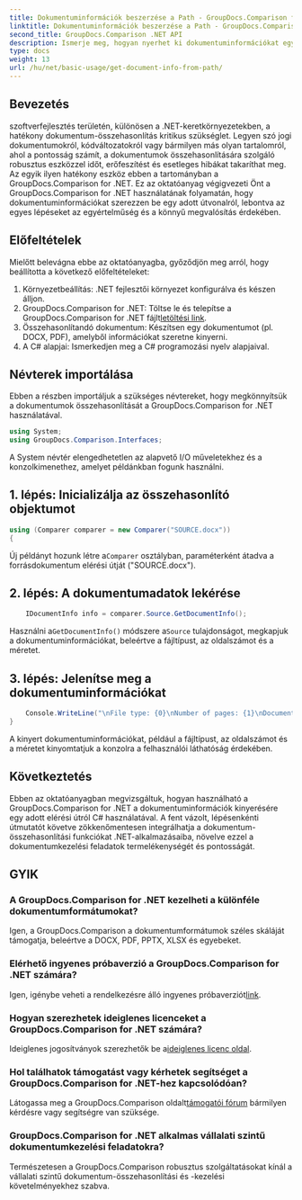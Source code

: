 ```yaml
---
title: Dokumentuminformációk beszerzése a Path - GroupDocs.Comparison for .NET webhelyről
linktitle: Dokumentuminformációk beszerzése a Path - GroupDocs.Comparison for .NET webhelyről
second_title: GroupDocs.Comparison .NET API
description: Ismerje meg, hogyan nyerhet ki dokumentuminformációkat egy elérési útból a GroupDocs.Comparison for .NET segítségével. Egyszerű lépések a hatékony dokumentumkezeléshez C#-ban.
type: docs
weight: 13
url: /hu/net/basic-usage/get-document-info-from-path/
---
```

## Bevezetés
szoftverfejlesztés területén, különösen a .NET-keretkörnyezetekben, a hatékony dokumentum-összehasonlítás kritikus szükséglet. Legyen szó jogi dokumentumokról, kódváltozatokról vagy bármilyen más olyan tartalomról, ahol a pontosság számít, a dokumentumok összehasonlítására szolgáló robusztus eszközzel időt, erőfeszítést és esetleges hibákat takaríthat meg. Az egyik ilyen hatékony eszköz ebben a tartományban a GroupDocs.Comparison for .NET. Ez az oktatóanyag végigvezeti Önt a GroupDocs.Comparison for .NET használatának folyamatán, hogy dokumentuminformációkat szerezzen be egy adott útvonalról, lebontva az egyes lépéseket az egyértelműség és a könnyű megvalósítás érdekében.
## Előfeltételek
Mielőtt belevágna ebbe az oktatóanyagba, győződjön meg arról, hogy beállította a következő előfeltételeket:
1. Környezetbeállítás: .NET fejlesztői környezet konfigurálva és készen álljon.
2.  GroupDocs.Comparison for .NET: Töltse le és telepítse a GroupDocs.Comparison for .NET fájlt[letöltési link](https://releases.groupdocs.com/comparison/net/).
3. Összehasonlítandó dokumentum: Készítsen egy dokumentumot (pl. DOCX, PDF), amelyből információkat szeretne kinyerni.
4. A C# alapjai: Ismerkedjen meg a C# programozási nyelv alapjaival.

## Névterek importálása
Ebben a részben importáljuk a szükséges névtereket, hogy megkönnyítsük a dokumentumok összehasonlítását a GroupDocs.Comparison for .NET használatával.
```csharp
using System;
using GroupDocs.Comparison.Interfaces;
```

A System névtér elengedhetetlen az alapvető I/O műveletekhez és a konzolkimenethez, amelyet példánkban fogunk használni.

## 1. lépés: Inicializálja az összehasonlító objektumot
```csharp
using (Comparer comparer = new Comparer("SOURCE.docx"))
{
```
 Új példányt hozunk létre a`Comparer` osztályban, paraméterként átadva a forrásdokumentum elérési útját ("SOURCE.docx").
## 2. lépés: A dokumentumadatok lekérése
```csharp
    IDocumentInfo info = comparer.Source.GetDocumentInfo();
```
 Használni a`GetDocumentInfo()` módszere a`Source` tulajdonságot, megkapjuk a dokumentuminformációkat, beleértve a fájltípust, az oldalszámot és a méretet.
## 3. lépés: Jelenítse meg a dokumentuminformációkat
```csharp
    Console.WriteLine("\nFile type: {0}\nNumber of pages: {1}\nDocument size: {2} bytes", info.FileType, info.PageCount, info.Size);
}
```
A kinyert dokumentuminformációkat, például a fájltípust, az oldalszámot és a méretet kinyomtatjuk a konzolra a felhasználói láthatóság érdekében.

## Következtetés
Ebben az oktatóanyagban megvizsgáltuk, hogyan használható a GroupDocs.Comparison for .NET a dokumentuminformációk kinyerésére egy adott elérési útról C# használatával. A fent vázolt, lépésenkénti útmutatót követve zökkenőmentesen integrálhatja a dokumentum-összehasonlítási funkciókat .NET-alkalmazásaiba, növelve ezzel a dokumentumkezelési feladatok termelékenységét és pontosságát.
## GYIK
### A GroupDocs.Comparison for .NET kezelheti a különféle dokumentumformátumokat?
Igen, a GroupDocs.Comparison a dokumentumformátumok széles skáláját támogatja, beleértve a DOCX, PDF, PPTX, XLSX és egyebeket.
### Elérhető ingyenes próbaverzió a GroupDocs.Comparison for .NET számára?
 Igen, igénybe veheti a rendelkezésre álló ingyenes próbaverziót[link](https://releases.groupdocs.com/).
### Hogyan szerezhetek ideiglenes licenceket a GroupDocs.Comparison for .NET számára?
 Ideiglenes jogosítványok szerezhetők be a[ideiglenes licenc oldal](https://purchase.groupdocs.com/temporary-license/).
### Hol találhatok támogatást vagy kérhetek segítséget a GroupDocs.Comparison for .NET-hez kapcsolódóan?
 Látogassa meg a GroupDocs.Comparison oldalt[támogatói fórum](https://forum.groupdocs.com/c/comparison/12) bármilyen kérdésre vagy segítségre van szüksége.
### GroupDocs.Comparison for .NET alkalmas vállalati szintű dokumentumkezelési feladatokra?
Természetesen a GroupDocs.Comparison robusztus szolgáltatásokat kínál a vállalati szintű dokumentum-összehasonlítási és -kezelési követelményekhez szabva.